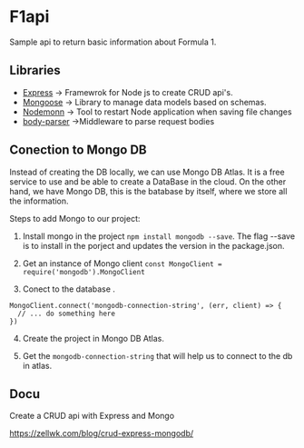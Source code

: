 # F1api
Sample api to return basic information about Formula 1.


## Libraries

- [Express](https://expressjs.com/es/) -> Framewrok for Node js to create CRUD api's.
- [Mongoose](https://mongoosejs.com/) -> Library to manage data models based on schemas.
- [Nodemonn](https://www.npmjs.com/package/nodemon) -> Tool to restart Node application when saving file changes
- [body-parser](https://www.npmjs.com/package/body-parser) ->Middleware to parse request bodies


## Conection to Mongo DB

Instead of creating the DB locally, we can use Mongo DB Atlas. It is a free service to use and be able to create a DataBase in the cloud. On the other hand, we have Mongo DB, this is the batabase by itself, where we store all the information.

Steps to add Mongo to our project:

1. Install mongo in the project `npm install mongodb --save`.
The flag --save is to install in the porject and updates the version in the package.json.

2. Get an instance of Mongo client `const MongoClient = require('mongodb').MongoClient`

3. Conect to the database .
``` 
MongoClient.connect('mongodb-connection-string', (err, client) => {
  // ... do something here
})
```

4. Create the project in Mongo DB Atlas.

5. Get the `mongodb-connection-string` that will help us to connect to the db in atlas.

## Docu

Create a CRUD api with Express and Mongo

https://zellwk.com/blog/crud-express-mongodb/



